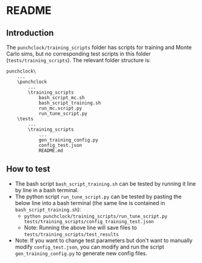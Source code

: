 # README

## Introduction
The `punchclock/training_scripts` folder has scripts for training and Monte Carlo sims, but no corresponding test scripts in this folder (`tests/training_scripts`). The relevant folder structure is:

```
punchclock\
    ...
    \punchclock
        ...
        \training_scripts
            bash_script_mc.sh
            bash_script_training.sh
            run_mc.script.py
            run_tune_script.py
    \tests
        ...
        \training_scripts
            ...
            gen_training_config.py
            config_test.json
            README.md
```
## How to test
- The bash script `bash_script_training.sh` can be tested by running it line by line in a bash terminal.
- The python script `run_tune_script.py` can be tested by pasting the below line into a bash terminal (the same line is contained in `bash_script_training.sh`):
    - `python punchclock/training_scripts/run_tune_script.py tests/training_scripts/config_training_test.json`
    - Note: Running the above line will save files to `tests/training_scripts/test_results`
- Note: If you want to change test parameters but don't want to manually modify `config_test.json`, you can modify and run the script `gen_training_config.py` to generate new config files.